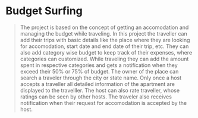 # Budget Surfing

>The project is based on the concept of getting an accomodation and managing the budget while traveling. In this project the traveller can add their trips with basic details like the place where they are looking for accomodation, start date and end date of their trip, etc. They can also add category wise budget to keep track of their expenses, where categories can customized. While traveling they can add the amount spent in respective categories and gets a notification when they exceed their 50% or 75% of budget. 
>The owner of the place can search a traveler through the city or state name. Only once a host accepts a traveller all detailed information of the apartment are displayed to the travelller. The host can also rate traveller, whose ratings can be seen by other hosts. The traveler also receives notification when their request for accomodation is accepted by the host.

